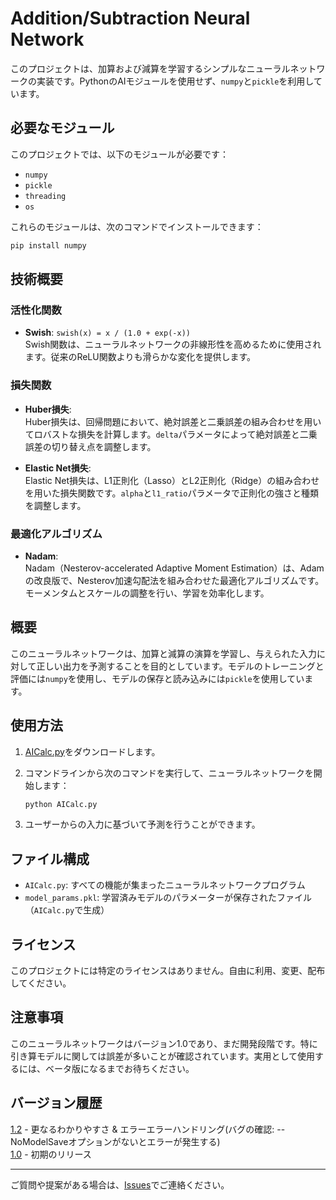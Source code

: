 # Addition/Subtraction Neural Network

このプロジェクトは、加算および減算を学習するシンプルなニューラルネットワークの実装です。PythonのAIモジュールを使用せず、`numpy`と`pickle`を利用しています。

## 必要なモジュール

このプロジェクトでは、以下のモジュールが必要です：

- `numpy`
- `pickle`
- `threading`
- `os`

これらのモジュールは、次のコマンドでインストールできます：

```bash
pip install numpy
```

## 技術概要

### 活性化関数

- **Swish**: `swish(x) = x / (1.0 + exp(-x))`  
  Swish関数は、ニューラルネットワークの非線形性を高めるために使用されます。従来のReLU関数よりも滑らかな変化を提供します。

### 損失関数

- **Huber損失**:  
  Huber損失は、回帰問題において、絶対誤差と二乗誤差の組み合わせを用いてロバストな損失を計算します。`delta`パラメータによって絶対誤差と二乗誤差の切り替え点を調整します。

- **Elastic Net損失**:  
  Elastic Net損失は、L1正則化（Lasso）とL2正則化（Ridge）の組み合わせを用いた損失関数です。`alpha`と`l1_ratio`パラメータで正則化の強さと種類を調整します。

### 最適化アルゴリズム

- **Nadam**:  
  Nadam（Nesterov-accelerated Adaptive Moment Estimation）は、Adamの改良版で、Nesterov加速勾配法を組み合わせた最適化アルゴリズムです。モーメンタムとスケールの調整を行い、学習を効率化します。

## 概要

このニューラルネットワークは、加算と減算の演算を学習し、与えられた入力に対して正しい出力を予測することを目的としています。モデルのトレーニングと評価には`numpy`を使用し、モデルの保存と読み込みには`pickle`を使用しています。

## 使用方法

1. [AICalc.py](https://raw.githubusercontent.com/uift-688/AICalc/main/AICalc.py)をダウンロードします。
2. コマンドラインから次のコマンドを実行して、ニューラルネットワークを開始します：

    ```bash
    python AICalc.py
    ```

3. ユーザーからの入力に基づいて予測を行うことができます。

## ファイル構成

- `AICalc.py`: すべての機能が集まったニューラルネットワークプログラム
- `model_params.pkl`: 学習済みモデルのパラメーターが保存されたファイル（`AICalc.py`で生成）

## ライセンス

このプロジェクトには特定のライセンスはありません。自由に利用、変更、配布してください。

## 注意事項

このニューラルネットワークはバージョン1.0であり、まだ開発段階です。特に引き算モデルに関しては誤差が多いことが確認されています。実用として使用するには、ベータ版になるまでお待ちください。

## バージョン履歴

[1.2](https://raw.githubusercontent.com/uift-688/AICalc/main/AICalc-1.2.py) - 更なるわかりやすさ & エラーエラーハンドリング(バグの確認: --NoModelSaveオプションがないとエラーが発生する)<br>
[1.0](https://raw.githubusercontent.com/uift-688/AICalc/main/AICalc.py) - 初期のリリース

---

ご質問や提案がある場合は、[Issues](https://github.com/uift-688/AICalc/issues)でご連絡ください。
